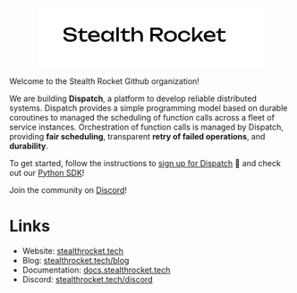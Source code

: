 <p align="center">
    <img width="400" src="./profile/logo.png"/>
</p>

[signup]: https://docs.stealthrocket.cloud/dispatch/getting-started
[python-sdk]: https://github.com/stealthrocket/dispatch-sdk-python
[discord]: https://stealthrocket.tech/discord
[website]: https://stealthrocket.tech
[blog]: https://stealthrocket.tech/blog
[docs]: https://docs.stealthrocket.cloud

Welcome to the Stealth Rocket Github organization!

We are building **Dispatch**, a platform to develop reliable distributed systems.
Dispatch provides a simple programming model based on durable coroutines to managed
the scheduling of function calls across a fleet of service instances.
Orchestration of function calls is managed by Dispatch, providing **fair scheduling**,
transparent **retry of failed operations**, and **durability**.

To get started, follow the instructions to [sign up for Dispatch][signup] 🚀 and check out our [Python SDK][python-sdk]!

Join the community on [Discord][discord]!

# Links

- Website: [stealthrocket.tech][website]
- Blog: [stealthrocket.tech/blog][blog]
- Documentation: [docs.stealthrocket.tech][docs]
- Discord: [stealthrocket.tech/discord][discord]
